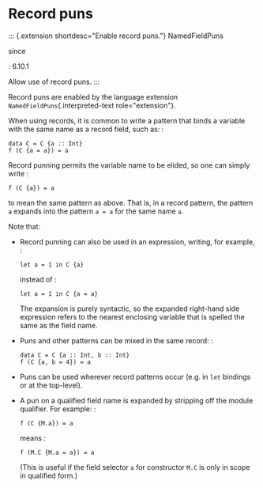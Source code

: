 Record puns
===========

::: {.extension shortdesc="Enable record puns."}
NamedFieldPuns

since

:   6.10.1

Allow use of record puns.
:::

Record puns are enabled by the language extension
`NamedFieldPuns`{.interpreted-text role="extension"}.

When using records, it is common to write a pattern that binds a
variable with the same name as a record field, such as: :

    data C = C {a :: Int}
    f (C {a = a}) = a

Record punning permits the variable name to be elided, so one can simply
write :

    f (C {a}) = a

to mean the same pattern as above. That is, in a record pattern, the
pattern `a` expands into the pattern `a = a` for the same name `a`.

Note that:

-   Record punning can also be used in an expression, writing, for
    example, :

        let a = 1 in C {a}

    instead of :

        let a = 1 in C {a = a}

    The expansion is purely syntactic, so the expanded right-hand side
    expression refers to the nearest enclosing variable that is spelled
    the same as the field name.

-   Puns and other patterns can be mixed in the same record: :

        data C = C {a :: Int, b :: Int}
        f (C {a, b = 4}) = a

-   Puns can be used wherever record patterns occur (e.g. in `let`
    bindings or at the top-level).
-   A pun on a qualified field name is expanded by stripping off the
    module qualifier. For example: :

        f (C {M.a}) = a

    means :

        f (M.C {M.a = a}) = a

    (This is useful if the field selector `a` for constructor `M.C` is
    only in scope in qualified form.)
